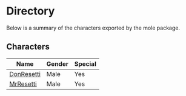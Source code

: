 # Directory
Below is a summary of the characters exported by the mole package.
## Characters
|Name|Gender|Special|
|---|---|---|
|[DonResetti](./character/mole/donresetti.go)|Male|Yes|
|[MrResetti](./character/mole/mrresetti.go)|Male|Yes|
